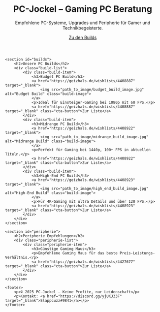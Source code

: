 <!DOCTYPE html>
<html lang="de">
<head>
    <meta charset="UTF-8">
    <meta name="viewport" content="width=device-width, initial-scale=1.0">
    <meta name="description" content="PC-Jockel – Gaming-PC Builds, Upgrades und Peripherie Empfehlungen">
    <title>PC-Jockel – Gaming PC Beratung</title>
    <link href="https://fonts.googleapis.com/css2?family=Roboto:wght@400;500&display=swap" rel="stylesheet">
    <link rel="stylesheet" href="style.css">
</head>
<body>
    <header>
        <div class="header-content">
            <h1>PC-Jockel – Gaming PC Beratung</h1>
            <p>Empfohlene PC-Systeme, Upgrades und Peripherie für Gamer und Technikbegeisterte.</p>
            <a href="#builds" class="cta-button">Zu den Builds</a>
        </div>
    </header>

    <section id="builds">
        <h2>Unsere PC Builds</h2>
        <div class="build-list">
            <div class="build-item">
                <h3>Budget PC Build</h3>
                <a href="https://geizhals.de/wishlists/4408887" target="_blank">
                    <img src="path_to_image/budget_build_image.jpg" alt="Budget Build" class="build-image">
                </a>
                <p>Ideal für Einsteiger-Gaming bei 1080p mit 60 FPS.</p>
                <a href="https://geizhals.de/wishlists/4408887" target="_blank" class="cta-button">Zur Liste</a>
            </div>
            <div class="build-item">
                <h3>Midrange PC Build</h3>
                <a href="https://geizhals.de/wishlists/4408922" target="_blank">
                    <img src="path_to_image/midrange_build_image.jpg" alt="Midrange Build" class="build-image">
                </a>
                <p>Perfekt für Gaming bei 1440p, 100+ FPS in aktuellen Titeln.</p>
                <a href="https://geizhals.de/wishlists/4408922" target="_blank" class="cta-button">Zur Liste</a>
            </div>
            <div class="build-item">
                <h3>High-End PC Build</h3>
                <a href="https://geizhals.de/wishlists/4408923" target="_blank">
                    <img src="path_to_image/high_end_build_image.jpg" alt="High-End Build" class="build-image">
                </a>
                <p>Für 4K-Gaming mit ultra Details und über 120 FPS.</p>
                <a href="https://geizhals.de/wishlists/4408923" target="_blank" class="cta-button">Zur Liste</a>
            </div>
        </div>
    </section>

    <section id="peripherie">
        <h2>Peripherie Empfehlungen</h2>
        <div class="peripherie-list">
            <div class="peripherie-item">
                <h3>Günstige Gaming Maus</h3>
                <p>Empfohlene Gaming Maus für das beste Preis-Leistungs-Verhältnis.</p>
                <a href="https://geizhals.de/wishlists/4427677" target="_blank" class="cta-button">Zur Liste</a>
            </div>
        </div>
    </section>

    <footer>
        <p>© 2025 PC-Jockel – Keine Profite, nur Leidenschaft</p>
        <p>Kontakt: <a href="https://discord.gg/yjUKJ33F" target="_blank">Slappcuzz#9841</a></p>
    </footer>
</body>
</html>
